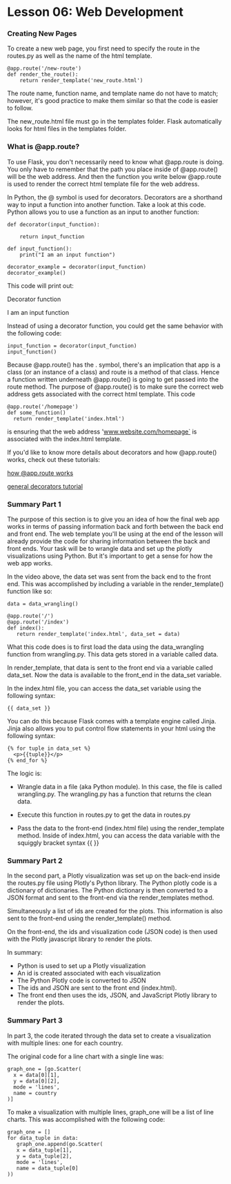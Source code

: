 # Lesson 06: Web Development

### Creating New Pages
To create a new web page, you first need to specify the route in the routes.py as well as the name of the html template.
```
@app.route('/new-route')
def render_the_route():
    return render_template('new_route.html')
```
The route name, function name, and template name do not have to match; however, it's good practice to make them similar so that the code is easier to follow.

The new_route.html file must go in the templates folder. Flask automatically looks for html files in the templates folder.

### What is @app.route?
To use Flask, you don't necessarily need to know what @app.route is doing. You only have to remember that the path you place inside of @app.route() will be the web address. And then the function you write below @app.route is used to render the correct html template file for the web address.

In Python, the @ symbol is used for decorators. Decorators are a shorthand way to input a function into another function. Take a look at this code. Python allows you to use a function as an input to another function:
```
def decorator(input_function):

    return input_function

def input_function():
    print("I am an input function")

decorator_example = decorator(input_function)
decorator_example()
```
This code will print out:

Decorator function

I am an input function

Instead of using a decorator function, you could get the same behavior with the following code:
```
input_function = decorator(input_function)
input_function()
```
Because @app.route() has the . symbol, there's an implication that app is a class (or an instance of a class) and route is a method of that class. Hence a function written underneath @app.route() is going to get passed into the route method. The purpose of @app.route() is to make sure the correct web address gets associated with the correct html template. This code
```
@app.route('/homepage')
def some_function()
  return render_template('index.html')
```
is ensuring that the web address 'www.website.com/homepage` is associated with the index.html template.

If you'd like to know more details about decorators and how @app.route() works, check out these tutorials:

[how @app.route works](https://ains.co/blog/things-which-arent-magic-flask-part-1.html)

[general decorators tutorial](https://realpython.com/primer-on-python-decorators/)

### Summary Part 1
The purpose of this section is to give you an idea of how the final web app works in terms of passing information back and forth between the back end and front end. The web template you'll be using at the end of the lesson will already provide the code for sharing information between the back and front ends. Your task will be to wrangle data and set up the plotly visualizations using Python. But it's important to get a sense for how the web app works.

In the video above, the data set was sent from the back end to the front end. This was accomplished by including a variable in the render_template() function like so:
```
data = data_wrangling()

@app.route('/')
@app.route('/index')
def index():
   return render_template('index.html', data_set = data)
```
What this code does is to first load the data using the data_wrangling function from wrangling.py. This data gets stored in a variable called data.

In render_template, that data is sent to the front end via a variable called data_set. Now the data is available to the front_end in the data_set variable.

In the index.html file, you can access the data_set variable using the following syntax:
```
{{ data_set }}
```
You can do this because Flask comes with a template engine called Jinja. Jinja also allows you to put control flow statements in your html using the following syntax:
```
{% for tuple in data_set %}
  <p>{{tuple}}</p>
{% end_for %}
```
The logic is:

- Wrangle data in a file (aka Python module). In this case, the file is called wrangling.py. The wrangling.py has a function that returns the clean data.

- Execute this function in routes.py to get the data in routes.py

- Pass the data to the front-end (index.html file) using the render_template method.
Inside of index.html, you can access the data variable with the squiggly bracket syntax {{ }}

### Summary Part 2
In the second part, a Plotly visualization was set up on the back-end inside the routes.py file using Plotly's Python library. The Python plotly code is a dictionary of dictionaries. The Python dictionary is then converted to a JSON format and sent to the front-end via the render_templates method.

Simultaneously a list of ids are created for the plots. This information is also sent to the front-end using the render_template() method.

On the front-end, the ids and visualization code (JSON code) is then used with the Plotly javascript library to render the plots.

In summary:

- Python is used to set up a Plotly visualization
- An id is created associated with each visualization
- The Python Plotly code is converted to JSON
- The ids and JSON are sent to the front end (index.html).
- The front end then uses the ids, JSON, and JavaScript Plotly library to render the plots.

### Summary Part 3
In part 3, the code iterated through the data set to create a visualization with multiple lines: one for each country.

The original code for a line chart with a single line was:
```
graph_one = [go.Scatter(
  x = data[0][1],
  y = data[0][2],
  mode = 'lines',
  name = country
)]
```
To make a visualization with multiple lines, graph_one will be a list of line charts. This was accomplished with the following code:
```
graph_one = []
for data_tuple in data:
   graph_one.append(go.Scatter(
   x = data_tuple[1],
   y = data_tuple[2],
   mode = 'lines',
   name = data_tuple[0]
))
```
